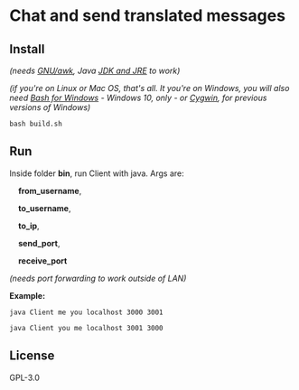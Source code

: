 # Chat and send translated messages

## Install 
*(needs [GNU/awk](https://www.gnu.org/software/gawk/), Java [JDK and JRE](http://www.oracle.com/technetwork/pt/java/javase/downloads/index.html) to work)*

*(if you're on Linux or Mac OS, that's all. It you're on Windows, you will also need [Bash for Windows](https://msdn.microsoft.com/pt-br/commandline/wsl/faq) - Windows 10, only - or [Cygwin](https://www.cygwin.com), for previous versions of Windows)*

`bash build.sh`

## Run

Inside folder **bin**, run Client with java. Args are: 

&nbsp;&nbsp;&nbsp;&nbsp;**from_username**, 

&nbsp;&nbsp;&nbsp;&nbsp;**to_username**, 

&nbsp;&nbsp;&nbsp;&nbsp;**to_ip**,

&nbsp;&nbsp;&nbsp;&nbsp;**send_port**, 

&nbsp;&nbsp;&nbsp;&nbsp;**receive_port**

*(needs port forwarding to work outside of LAN)*

**Example:**

`java Client me you localhost 3000 3001`


`java Client you me localhost 3001 3000`

## License

GPL-3.0
